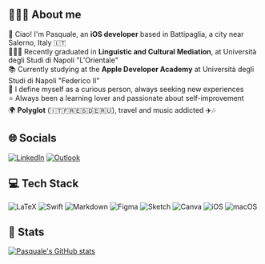 ## 👨🏻‍💻 About me 

👋 Ciao! I'm Pasquale, an **iOS developer** based in Battipaglia, a city near Salerno, Italy 🇮🇹   
🧑🏻‍🎓 Recently graduated in **Linguistic and Cultural Mediation**, at Università degli Studi di Napoli "L'Orientale"  
📚 Currently studying at the **Apple Developer Academy** at Università degli Studi di Napoli "Federico II"  
🔎 I define myself as a curious person, always seeking new experiences  
⭐️ Always been a learning lover and passionate about self-improvement  
🌍 **Polyglot** (🇮🇹🇫🇷🇪🇸🇩🇪🇷🇺), travel and music addicted ✈️🎶

## 🌐 Socials
[![LinkedIn](https://img.shields.io/badge/linkedin-%230077B5.svg?style=for-the-badge&logo=linkedin&logoColor=white)](www.linkedin.com/in/pasquale-piserchia-8748a7264) [![Outlook](https://img.shields.io/badge/Microsoft_Outlook-0078D4?style=for-the-badge&logo=microsoft-outlook&logoColor=white)](mailto:piserchia.pasquale@outlook.it)

## 💻 Tech Stack
![LaTeX](https://img.shields.io/badge/latex-%23008080.svg?style=for-the-badge&logo=latex&logoColor=white) ![Swift](https://img.shields.io/badge/swift-F54A2A?style=for-the-badge&logo=swift&logoColor=white) ![Markdown](https://img.shields.io/badge/markdown-%23000000.svg?style=for-the-badge&logo=markdown&logoColor=white) ![Figma](https://img.shields.io/badge/figma-%23F24E1E.svg?style=for-the-badge&logo=figma&logoColor=white) ![Sketch](https://img.shields.io/badge/Sketch-FFB387?style=for-the-badge&logo=sketch&logoColor=black) ![Canva](https://img.shields.io/badge/Canva-%2300C4CC.svg?style=for-the-badge&logo=Canva&logoColor=white) ![iOS](https://img.shields.io/badge/iOS-000000?style=for-the-badge&logo=ios&logoColor=white) ![macOS](https://img.shields.io/badge/mac%20os-000000?style=for-the-badge&logo=macos&logoColor=F0F0F0)

## 🔢 Stats
[![Pasquale's GitHub stats](https://github-readme-stats.vercel.app/api?username=ppiserchia)](https://github.com/ppiserchia/github-readme-stats)









<!--
<a href="mailto:piserchia.pasquale@outlook.it" target="blank"><img align="center" src="Icons/gmail.svg" height="30" /></a>


**ppiserchia/ppiserchia** is a ✨ _special_ ✨ repository because its `README.md` (this file) appears on your GitHub profile.

Here are some ideas to get you started:

- 🔭 I’m currently working on ...
- 🌱 I’m currently learning ...
- 👯 I’m looking to collaborate on ...
- 🤔 I’m looking for help with ...
- 💬 Ask me about ...
- 📫 How to reach me: ...
- 😄 Pronouns: ...
- ⚡ Fun fact: ...
-->
